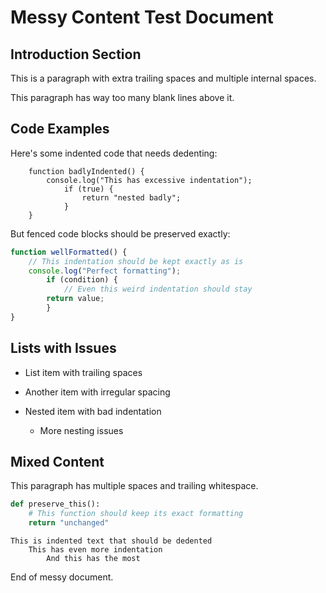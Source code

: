 # Messy Content Test Document


## Introduction Section

This is a paragraph with extra   trailing spaces   and multiple    internal   spaces.



This paragraph has way too many blank lines above it.




## Code Examples

Here's some indented code that needs dedenting:

        function badlyIndented() {
            console.log("This has excessive indentation");
                if (true) {
                    return "nested badly";
                }
        }



But fenced code blocks should be preserved exactly:

```javascript
function wellFormatted() {
    // This indentation should be kept exactly as is
    console.log("Perfect formatting");
        if (condition) {
            // Even this weird indentation should stay
        return value;
        }
}
```




## Lists with Issues

- List item with trailing spaces
-   Another item with irregular spacing


  - Nested item with bad indentation
    -   More nesting issues



## Mixed Content

This paragraph has    multiple   spaces    and   trailing   whitespace.


```python
def preserve_this():
    # This function should keep its exact formatting
    return "unchanged"
```

    This is indented text that should be dedented
        This has even more indentation
            And this has the most

End of messy document.


